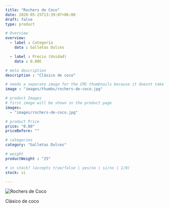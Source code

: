 ```yaml
---
title: "Rochers de Coco"
date: 2020-05-25T13:39:07+06:00
draft: false
type: product

# Overview
overview:
  - label : Categoría
    data : Galletas Dulces

  - label : Precio (Unidad)
    data : 0.80€

# meta description
description : "Clásico de coco"

# needs a separate image for the CMS thumbnails because it doesnt take arrays (slideshow images)
image : "images/thumbs/rochers-de-coco.jpg"

# product Images
# first image will be shown in the product page
images:
  - "images/rochers-de-coco.jpg"

# product Price
price: "0.80"
priceBefore: ""

# categories
category: "Galletas Dulces"

# weight
productWeight : "25"

# in stock? (accepts true/false | yes/no | si/no | 1/0)
stock: si

---
```

![Rochers de Coco](/images/rochers-de-coco.jpg "Rochers de Coco")

Clásico de coco
